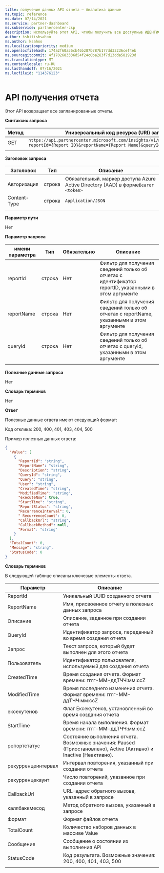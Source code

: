 ```yaml
---
title: получение данных API отчета — Аналитика данные
ms.topic: reference
ms.date: 07/14/2021
ms.service: partner-dashboard
ms.subservice: partnercenter-csp
description: Используйте этот API, чтобы получить все доступные ИДЕНТИФИКАТОРы отчетов в центре партнеров Insights.
author: kshitishsahoo
ms.author: ksahoo
ms.localizationpriority: medium
ms.openlocfilehash: 174a2f60a36cb46b287b787b177dd32236cef4eb
ms.sourcegitcommit: 4f1702683336d54f24c0ba283f7d13dda581923d
ms.translationtype: MT
ms.contentlocale: ru-RU
ms.lasthandoff: 07/16/2021
ms.locfileid: "114376123"
---
```

# <a name="get-report-api"></a>API получения отчета

Этот API возвращает все запланированные отчеты.

**Синтаксис запроса**

|    Метод    |    Универсальный код ресурса (URI) запроса    |
|    ----    |    ----    |
|    GET    |    `https://api.partnercenter.microsoft.com/insights/v1/mpn/ScheduledReport?reportId={Report ID}&reportName={Report Name}&queryId={Query ID}` |
|        |        |

**Заголовок запроса**

|    Заголовок    |    Тип    |    Описание    |
|    ----    |    ----    |    ----    |
|    Авторизация    |    строка    |    Обязательный. маркер доступа Azure Active Directory (AAD) в форме`Bearer <token>`    |
|    Content-Type    |    строка    |    `Application/JSON`    |
|        |        |        |

**Параметр пути**

Нет

**Параметр запроса**

|    имени параметра    |    Тип    |    Обязательно    |    Описание    |
|    ----    |    ----    |    ----    |    ----    |
|    reportId     |    строка    |    Нет    |    Фильтр для получения сведений только об отчетах с идентификатор reportID, указанными в этом аргументе     |
|    reportName     |    строка    |    Нет    |    Фильтр для получения сведений только об отчетах с reportName, указанными в этом аргументе     |
|    queryId     |    строка    |    Нет    |    Фильтр для получения сведений только об отчетах с queryId, указанными в этом аргументе     |
|        |        |        |        |


**Полезные данные запроса**

Нет

**Словарь терминов**

Нет

**Ответ**

Полезные данные ответа имеют следующий формат:

Код отклика: 200, 400, 401, 403, 404, 500

Пример полезных данных ответа:

```json
{ 
  "Value": [ 
    { 
      "ReportId": "string", 
      "ReportName": "string", 
      "Description": "string", 
      "QueryId": "string", 
      "Query": "string", 
      "User": "string", 
      "CreatedTime": "string", 
      "ModifiedTime": "string", 
      "executeNow": true, 
      "StartTime": "string", 
      "ReportStatus": "string", 
      "RecurrenceInterval": 0, 
      " RecurrenceCount": 0, 
      "CallbackUrl": "string",
      "CallbackMethod": null,
      "Format": "string" 
    } 
  ], 
  "TotalCount": 0, 
  "Message": "string", 
  "StatusCode": 0 
}
```

**Словарь терминов**

В следующей таблице описаны ключевые элементы ответа.

|    Параметр    |    Описание    |
|    ----    |    ----    |
|    ReportId     |    Уникальный UUID созданного отчета     |
|    ReportName     |    Имя, присвоенное отчету в полезных данных запроса     |
|    Описание     |    Описание, заданное при создании отчета     |
|    QueryId     |    Идентификатор запроса, переданный во время создания отчета     |
|    Запрос     |    Текст запроса, который будет выполнен для этого отчета     |
|    Пользователь     |    Идентификатор пользователя, используемый для создания отчета     |
|    CreatedTime     |    Время создания отчета. Формат времени: гггг-ММ-ддTЧЧ:мм:ссZ     |
|    ModifiedTime     |    Время последнего изменения отчета. Формат времени: гггг-ММ-ддTЧЧ:мм:ссZ     |
|    ексекутенов     |    Флаг Ексекутенов, установленный во время создания отчета    |
|    StartTime     |    Время начала выполнения. Формат времени: гггг-ММ-ддTЧЧ:мм:ссZ     |
|    репортстатус     |    Состояние выполнения отчета. Возможные значения: Paused (Приостановлено), Active (Активно) и Inactive (Неактивно).     |
|    рекурренцеинтервал     |    Интервал повторения, указанный при создании отчета     |
|    рекурренцекаунт     |    Число повторений, указанное при создании отчета     |
|    CallbackUrl     |    URL-адрес обратного вызова, указанный в запросе     |
|    каллбаккмесод    |    Метод обратного вызова, указанный в запросе    |
|    Формат     |    Формат файлов отчета     |
|    TotalCount     |    Количество наборов данных в массиве Value     |
|    Сообщение     |    Сообщение о состоянии из выполнения API     |
|    StatusCode     |    Код результата. Возможные значения: 200, 400, 401, 403, 500     |
|        |        |